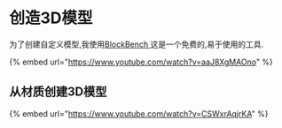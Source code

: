 # 创造3D模型

为了创建自定义模型,我使用[BlockBench ](https://blockbench.net/)这是一个免费的,易于使用的工具.

{% embed url="https://www.youtube.com/watch?v=aaJ8XgMAOno" %}

## 从材质创建3D模型

{% embed url="https://www.youtube.com/watch?v=CSWxrAqjrKA" %}





